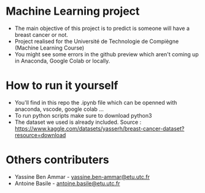 # Machine Learning project 

- The main objective of this project is to predict is someone will have a breast cancer or not.
- Project realised for the Université de Technologie de Compiègne (Machine Learning Course)
- You might see some errors in the github preview which aren't coming up in Anaconda, Google Colab or locally. 

# How to run it yourself 

- You'll find in this repo the .ipynb file which  can be openned with anaconda, vscode, google colab ... 
- To run python scripts make sure to download python3 
- The dataset we used is already included. Source :  https://www.kaggle.com/datasets/yasserh/breast-cancer-dataset?resource=download 

# Others contributers 
- Yassine Ben Ammar - yassine.ben-ammar@etu.utc.fr
- Antoine Basile - antoine.basile@etu.utc.fr
